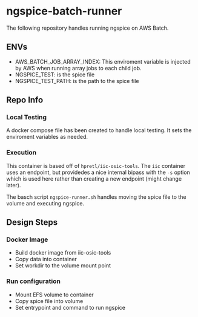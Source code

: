 # ngspice-batch-runner
The following repository handles running ngspice on AWS Batch.

## ENVs
- AWS_BATCH_JOB_ARRAY_INDEX: This enviroment variable is injected by AWS when running array jobs to each child job. 
- NGSPICE_TEST: is the spice file
- NGSPICE_TEST_PATH: is the path to the spice file


## Repo Info
### Local Testing
A docker compose file has been created to handle local testing. It sets the enviroment variables as needed. 

### Execution
This container is based off of `hpretl/iic-osic-tools`. The `iic` container uses an endpoint, but providedes a nice internal bipass with the `-s` option which is used here rather than creating a new endpoint (might change later). 

The basch script `ngspice-runner.sh` handles moving the spice file to the volume and executing ngspice. 

## Design Steps

### Docker Image 
- Build docker image from iic-osic-tools
- Copy data into container
- Set workdir to the volume mount point

### Run configuration
- Mount EFS volume to container
- Copy spice file into volume
- Set entrypoint and command to run ngspice
